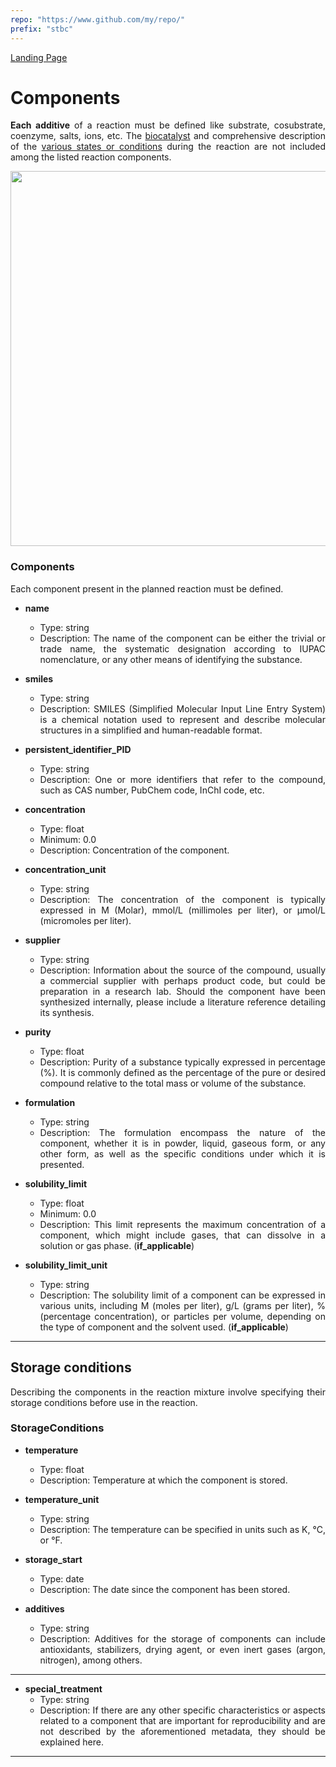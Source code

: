 ```yaml
---
repo: "https://www.github.com/my/repo/"
prefix: "stbc"
---
```


[Landing Page](/Readme.md)

<div align="justify">

# Components

__Each additive__ of a reaction must be defined like substrate, cosubstrate, coenzyme, salts, ions, etc. The [biocatalyst](https://github.com/StephanM87/Strenda-biocatalysis/blob/main/ModelExamples/Biocatalyst/Readme.md) and comprehensive description of the [various states or conditions](https://github.com/StephanM87/Strenda-biocatalysis/tree/main/ModelExamples/Reaction_conditions) during the reaction are not included among the listed reaction components.

<img src="https://github.com/user-attachments/assets/a290033a-03f0-412b-b905-ea8c472c523a" width="600">


### Components

Each component present in the planned reaction must be defined.

- __name__
  - Type: string
  - Description: The name of the component can be either the trivial or trade name, the systematic designation according to IUPAC nomenclature, or any other means of identifying the substance.

- __smiles__
  - Type: string
  - Description: SMILES (Simplified Molecular Input Line Entry System) is a chemical notation used to represent and describe molecular structures in a simplified and human-readable format.

- __persistent_identifier_PID__
  - Type: string
  - Description: One or more identifiers that refer to the compound, such as CAS number, PubChem code, InChI code, etc.

- __concentration__
  - Type: float
  - Minimum: 0.0
  - Description: Concentration of the component.

- __concentration_unit__
  - Type: string
  - Description: The concentration of the component is typically expressed in M (Molar), mmol/L (millimoles per liter), or µmol/L (micromoles per liter).

- __supplier__
  - Type: string
  - Description: Information about the source of the compound, usually a commercial supplier with perhaps product code, but could be preparation in a research lab. Should the component have been synthesized internally,      please include a literature reference detailing its synthesis.

- __purity__
  - Type: float
  - Description: Purity of a substance typically expressed in percentage (%). It is commonly defined as the percentage of the pure or desired compound relative to the total mass or volume of the substance.

- __formulation__
  - Type: string
  - Description: The formulation encompass the nature of the component, whether it is in powder, liquid, gaseous form, or any other form, as well as the specific conditions under which it is presented.

- __solubility_limit__
  - Type: float
  - Minimum: 0.0
  - Description: This limit represents the maximum concentration of a component, which might include gases, that can dissolve in a solution or gas phase. (__if_applicable__)

- __solubility_limit_unit__
  - Type: string
  - Description: The solubility limit of a component can be expressed in various units, including M (moles per liter), g/L (grams per liter), % (percentage concentration), or particles per volume, depending on the         type of component and the solvent used. (__if_applicable__)

<hr>

## Storage conditions

Describing the components in the reaction mixture involve specifying their storage conditions before use in the reaction.

### StorageConditions

- __temperature__
  - Type: float
  - Description: Temperature at which the component is stored.

- __temperature_unit__
  - Type: string
  - Description: The temperature can be specified in units such as K, °C, or °F.

- __storage_start__
  - Type: date
  - Description: The date since the component has been stored.

- __additives__
  - Type: string
  - Description: Additives for the storage of components can include antioxidants, stabilizers, drying agent, or even inert gases (argon, nitrogen), among others.

<hr>

- __special_treatment__
  - Type: string
  - Description: If there are any other specific characteristics or aspects related to a component that are important for reproducibility and are not described by the aforementioned metadata, they should be explained       here.

 <hr>

</div>
